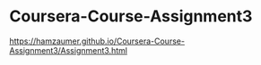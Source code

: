 # Coursera-Course-Assignment3
https://hamzaumer.github.io/Coursera-Course-Assignment3/Assignment3.html
